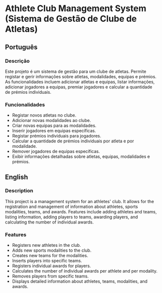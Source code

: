 # Athlete Club Management System (Sistema de Gestão de Clube de Atletas)

## Português

### Descrição

Este projeto é um sistema de gestão para um clube de atletas. Permite registar e gerir informações sobre atletas, modalidades, equipas e prémios. As funcionalidades incluem adicionar atletas e equipas, listar informações, adicionar jogadores a equipas, premiar jogadores e calcular a quantidade de prémios individuais.

### Funcionalidades

- Registar novos atletas no clube.
- Adicionar novas modalidades ao clube.
- Criar novas equipas para as modalidades.
- Inserir jogadores em equipas específicas.
- Registar prémios individuais para jogadores.
- Calcular a quantidade de prémios individuais por atleta e por modalidade.
- Remover jogadores de equipas específicas.
- Exibir informações detalhadas sobre atletas, equipas, modalidades e prémios.

## English

### Description
This project is a management system for an athletes' club. It allows for the registration and management of information about athletes, sports modalities, teams, and awards. Features include adding athletes and teams, listing information, adding players to teams, awarding players, and calculating the number of individual awards.

### Features

- Registers new athletes in the club.
- Adds new sports modalities to the club.
- Creates new teams for the modalities.
- Inserts players into specific teams.
- Registers individual awards for players.
- Calculates the number of individual awards per athlete and per modality.
- Removes players from specific teams.
- Displays detailed information about athletes, teams, modalities, and awards.
